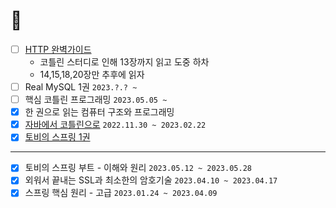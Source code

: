 # 👣

- [ ] [HTTP 완벽가이드](https://github.com/SeolYoungKim/http-definitive-guide-study/issues)
  - 코틀린 스터디로 인해 13장까지 읽고 도중 하차
  - 14,15,18,20장만 추후에 읽자
- [ ] Real MySQL 1권 `2023.?.? ~`
- [ ] 핵심 코틀린 프로그래밍 `2023.05.05 ~`
- [x] 한 권으로 읽는 컴퓨터 구조와 프로그래밍
- [x] [자바에서 코틀린으로](https://github.com/jdalma/java-to-kotlin) `2022.11.30 ~ 2023.02.22`  
- [x] [토비의 스프링 1권](https://github.com/jdalma/tobyspringin5)  

***

- [x] 토비의 스프링 부트 - 이해와 원리 `2023.05.12 ~ 2023.05.28`
- [x] 외워서 끝내는 SSL과 최소한의 암호기술 `2023.04.10 ~ 2023.04.17`
- [x] 스프링 핵심 원리 - 고급 `2023.01.24 ~ 2023.04.09`
